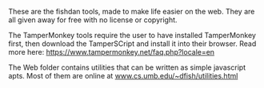 These are the fishdan tools, made to make life easier on the web. They are all given away for free with no license or copyright.

The TamperMonkey tools require the user to have installed TamperMonkey first, then download the TamperSCript and install it into their browser.  Read more here:  https://www.tampermonkey.net/faq.php?locale=en

The Web folder contains utilities that can be written as simple javascript apts.  Most of them are online at www.cs.umb.edu/~dfish/utilities.html
